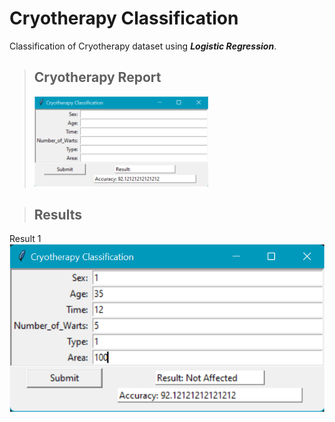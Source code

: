 # Cryotherapy Classification
Classification of Cryotherapy dataset using ***Logistic Regression***.
<br/>
> ## Cryotherapy Report 
><img src="https://github.com/SaiSwarup27/Cryotherapy-Classification/blob/master/images/Cryotherapy_report.png " width=60% height=40%/>

> ## Results 
<p align='left'> Result 1
  <img src='https://github.com/SaiSwarup27/Cryotherapy-Classification/blob/master/images/Cryotherapy_result1.png'/></p>

